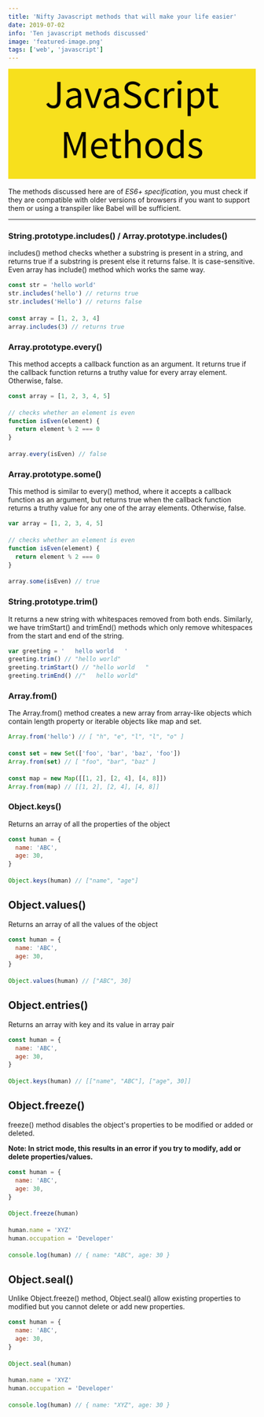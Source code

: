 ```yaml
---
title: 'Nifty Javascript methods that will make your life easier'
date: 2019-07-02
info: 'Ten javascript methods discussed'
image: 'featured-image.png'
tags: ['web', 'javascript']
---
```


![Javascipt Logo](featured-image.png)

The methods discussed here are of _ES6+ specification_, you must check if they are compatible with older versions of browsers if you want to support them or using a transpiler like Babel will be sufficient.

---

### String.prototype.includes() / Array.prototype.includes()

includes() method checks whether a substring is present in a string, and returns true if a substring is present else it returns false. It is case-sensitive. Even array has include() method which works the same way.

```js
const str = 'hello world'
str.includes('hello') // returns true
str.includes('Hello') // returns false

const array = [1, 2, 3, 4]
array.includes(3) // returns true
```

### Array.prototype.every()

This method accepts a callback function as an argument. It returns true if the callback function returns a truthy value for every array element. Otherwise, false.

```js
const array = [1, 2, 3, 4, 5]

// checks whether an element is even
function isEven(element) {
  return element % 2 === 0
}

array.every(isEven) // false
```

### Array.prototype.some()

This method is similar to every() method, where it accepts a callback function as an argument, but returns true when the callback function returns a truthy value for any one of the array elements. Otherwise, false.

```js
var array = [1, 2, 3, 4, 5]

// checks whether an element is even
function isEven(element) {
  return element % 2 === 0
}

array.some(isEven) // true
```

### String.prototype.trim()

It returns a new string with whitespaces removed from both ends. Similarly, we have trimStart() and trimEnd() methods which only remove whitespaces from the start and end of the string.

```js
var greeting = '   hello world   '
greeting.trim() // "hello world"
greeting.trimStart() // "hello world   "
greeting.trimEnd() //"   hello world"
```

### Array.from()

The Array.from() method creates a new array from array-like objects which contain length property or iterable objects like map and set.

```js
Array.from('hello') // [ "h", "e", "l", "l", "o" ]

const set = new Set(['foo', 'bar', 'baz', 'foo'])
Array.from(set) // [ "foo", "bar", "baz" ]

const map = new Map([[1, 2], [2, 4], [4, 8]])
Array.from(map) // [[1, 2], [2, 4], [4, 8]]
```

### Object.keys()

Returns an array of all the properties of the object

```js
const human = {
  name: 'ABC',
  age: 30,
}

Object.keys(human) // ["name", "age"]
```

## Object.values()

Returns an array of all the values of the object

```js
const human = {
  name: 'ABC',
  age: 30,
}

Object.values(human) // ["ABC", 30]
```

## Object.entries()

Returns an array with key and its value in array pair

```js
const human = {
  name: 'ABC',
  age: 30,
}

Object.keys(human) // [["name", "ABC"], ["age", 30]]
```

## Object.freeze()

freeze() method disables the object's properties to be modified or added or deleted.

**Note: In strict mode, this results in an error if you try to modify, add or delete properties/values.**

```js
const human = {
  name: 'ABC',
  age: 30,
}

Object.freeze(human)

human.name = 'XYZ'
human.occupation = 'Developer'

console.log(human) // { name: "ABC", age: 30 }
```

## Object.seal()

Unlike Object.freeze() method, Object.seal() allow existing properties to modified but you cannot delete or add new properties.

```js
const human = {
  name: 'ABC',
  age: 30,
}

Object.seal(human)

human.name = 'XYZ'
human.occupation = 'Developer'

console.log(human) // { name: "XYZ", age: 30 }
```
